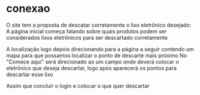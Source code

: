 # conexao
O site tem a proposta de descatar corretamente o lixo eletrônico desejado: A página inicial começa falando sobre quais produtos podem ser considerados lixos eletrônicos para ser descartado corretamente

A localização logo depois direcionando para a página a seguir contendo um mapa para que possamos localizar o ponto de descarte mais próximo
No "Comece aqui" será direcionado ao um campo onde deverá colocar o eletrônico que deseja descartar, logo após aparecerá os pontos para descartar esse lixo

Assim que concluir o login e colocar o que quer descartar
